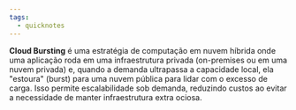```yaml
---
tags:
  - quicknotes
---
```

**Cloud Bursting** é uma estratégia de computação em nuvem híbrida onde uma aplicação roda em uma infraestrutura privada (on-premises ou em uma nuvem privada) e, quando a demanda ultrapassa a capacidade local, ela "estoura" (burst) para uma nuvem pública para lidar com o excesso de carga. Isso permite escalabilidade sob demanda, reduzindo custos ao evitar a necessidade de manter infraestrutura extra ociosa.
